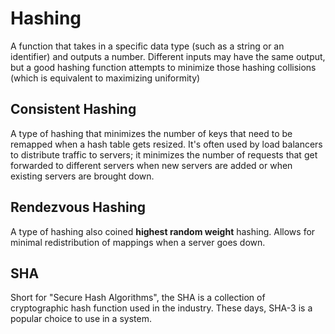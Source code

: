 # Hashing

A function that takes in a specific data type (such as a string or an identifier) and outputs a number. Different inputs may have the same output, but a good hashing function attempts to minimize those hashing collisions (which is equivalent to maximizing uniformity)

## Consistent Hashing

A type of hashing that minimizes the number of keys that need to be remapped when a hash table gets resized. It's often used by load balancers to distribute traffic to servers; it minimizes the number of requests that get forwarded to different servers when new servers are added or when existing servers are brought down.

## Rendezvous Hashing

A type of hashing also coined **highest random weight** hashing. Allows for minimal redistribution of mappings when a server goes down.

## SHA

Short for "Secure Hash Algorithms", the SHA is a collection of cryptographic hash function used in the industry. These days, SHA-3 is a popular choice to use in a system.